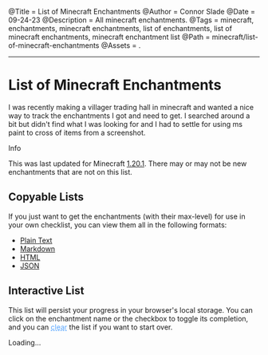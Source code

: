@Title = List of Minecraft Enchantments
@Author = Connor Slade
@Date = 09-24-23
@Description = All minecraft enchantments.
@Tags = minecraft, enchantments, minecraft enchantments, list of enchantments, list of minecraft enchantments, minecraft enchantment list
@Path = minecraft/list-of-minecraft-enchantments
@Assets = .

---

<style>
@font-face {
    font-family: "Minecraft";
    src: url("../assets/minecraft/minecraft-enchantments-list/MinecraftRegular.otf");
}

[clear] {
    color: #58a6ff;
    text-decoration: underline;
    text-decoration-style: dashed;
    cursor: pointer;
}

.enchantment {
    font-family: "Minecraft";
    text-shadow: 2px 2px black;
    font-size: 20px;
    cursor: pointer;
}
</style>
<script src="../assets/minecraft/minecraft-enchantments-list/index.js" defer></script>

# List of Minecraft Enchantments

I was recently making a villager trading hall in minecraft and wanted a nice way to track the enchantments I got and need to get.
I searched around a bit but didn't find what I was looking for and I had to settle for using ms paint to cross of items from a screenshot.

<div ad info>
Info

This was last updated for Minecraft [1.20.1](https://minecraft.fandom.com/wiki/Java_Edition_1.20.1).
There may or may not be new enchantments that are not on this list.

</div>

## Copyable Lists

If you just want to get the enchantments (with their max-level) for use in your own checklist, you can view them all in the following formats:

- [Plain Text](/assets/minecraft/minecraft-enchantments-list/enchants.txt)
- [Markdown](/assets/minecraft/minecraft-enchantments-list/enchants.md)
- [HTML](/assets/minecraft/minecraft-enchantments-list/enchants.html)
- [JSON](/assets/minecraft/minecraft-enchantments-list/data.json)

## Interactive List

This list will persist your progress in your browser's local storage.
You can click on the enchantment name or the checkbox to toggle its completion, and you can <span clear>clear</span> the list if you want to start over.

<span loading>
    Loading...
</span>

<div list></div>
